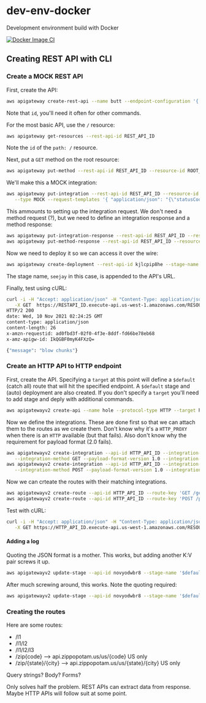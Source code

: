# dev-env-docker
Development environment build with Docker

[![Docker Image CI](https://github.com/losalamosal/dev-env-docker/actions/workflows/docker-image.yml/badge.svg)](https://github.com/losalamosal/dev-env-docker/actions/workflows/docker-image.yml)

## Creating REST API with CLI

### Create a MOCK REST API

First, create the API:
```sh
aws apigateway create-rest-api --name butt --endpoint-configuration '{ "types": ["REGIONAL"] }'
```
Note that `id`, you'll need it often for other commands.

For the most basic API, use the `/` resource:
```sh
aws apigateway get-resources --rest-api-id REST_API_ID
```
Note the `id` of the `path: /` resource.

Next, put a `GET` method on the root resource:
```sh
aws apigateway put-method --rest-api-id REST_API_ID --resource-id ROOT_RES_ID --http-method GET --authorization-type NONE
```

We'll make this a MOCK integration:
```sh
aws apigateway put-integration --rest-api-id REST_API_ID --resource-id ROOT_RES_ID --http-method GET \
   --type MOCK --request-templates '{ "application/json": "{\"statusCode\": 200}" }'
```

This ammounts to setting up the integration request. We don't need a method request (?), but we need to define an integration response and a method response:
```sh
aws apigateway put-integration-response --rest-api-id REST_API_ID --resource-id ROOT_RES_ID --http-method GET --status-code 200 --response-templates '{"application/json": "{\"message\": \"blow chunks\"}"}'
aws apigateway put-method-response --rest-api-id REST_API_ID --resource-id ROOT_RES_ID --http-method GET --status-code 200
```

Now we need to deploy it so we can access it over the wire:
```sh
aws apigateway create-deployment --rest-api-id kjlcpip8he --stage-name seejay
```
The stage name, `seejay` in this case, is appended to the API's URL.

Finally, test using cURL:
```sh
curl -i -H "Accept: application/json" -H "Content-Type: application/json" \
   -X GET  https://RESTAPI_ID.execute-api.us-west-1.amazonaws.com/RESOURCE_PATH
HTTP/2 200 
date: Wed, 10 Nov 2021 02:24:25 GMT
content-type: application/json
content-length: 26
x-amzn-requestid: ad0fbd3f-02f0-4f3e-8ddf-fd66be78eb68
x-amz-apigw-id: IkQGBF0myK4FXzQ=

{"message": "blow chunks"}
```

### Create an HTTP API to HTTP endpoint

First, create the API. Specifying a `target` at this point will define a `$default` (catch all) route that will hit the specified endpoint. A `$default` stage and (auto) deployment are also created. If you don't specify a `target` you'll need to add stage and deply with additional commands.
```sh
aws apigatewayv2 create-api --name hole --protocol-type HTTP --target http://httpbin.org/anything
```

Now we define the integrations. These are done first so that we can attach them to the routes as we create them. Don't know why it's a `HTTP_PROXY` when there is an `HTTP` available (but that fails). Also don't know why the requirement for payload format (2.0 fails).
```sh
aws apigatewayv2 create-integration --api-id HTTP_API_ID --integration-type HTTP_PROXY \
   --integration-method GET --payload-format-version 1.0 --integration-uri http://httpbin.org/get
aws apigatewayv2 create-integration --api-id HTTP_API_ID --integration-type HTTP_PROXY \
   --integration-method POST --payload-format-version 1.0 --integration-uri http://httpbin.org/post
```

Now we can crteate the routes with their matching integrations.
```sh
aws apigatewayv2 create-route --api-id HTTP_API_ID --route-key 'GET /get' --target integrations/GET_INTEGRATION_ID
aws apigatewayv2 create-route --api-id HTTP_API_ID --route-key 'POST /post' --target integrations/POST_INTEGRATION_ID
```

Test with cURL:
```sh
curl -i -H "Accept: application/json" -H "Content-Type: application/json" \
   -X GET https://HTTP_API_ID.execute-api.us-west-1.amazonaws.com/RESOURCE_PATH
```

#### Adding a log

Quoting the JSON format is a mother. This works, but adding another K:V pair screws it up.
```sh
aws apigatewayv2 update-stage --api-id novyodwbr8 --stage-name '$default' --access-log-settings DestinationArn='arn:aws:logs:us-west-1:179645850923:log-group:hole-http-api',Format=\'{\"requestId\":\"\$context.requestId\"}\'
```

After much screwing around, this works. Note the quoting required:
```sh
aws apigatewayv2 update-stage --api-id novyodwbr8 --stage-name '$default' --access-log-settings '{"DestinationArn": "arn:aws:logs:us-west-1:179645850923:log-group:hole-http-api", "Format": "{ \"requestId\":\"$context.requestId\", \"ip\": \"$context.identity.sourceIp\", \"requestTime\":\"$context.requestTime\", \"httpMethod\":\"$context.httpMethod\",\"routeKey\":\"$context.routeKey\", \"status\":\"$context.status\",\"protocol\":\"$context.protocol\", \"responseLength\":\"$context.responseLength\" }"}'
```

### Creating the routes

Here are some routes:

- /l1
- /l1/l2
- /l1/l2/l3
- /zip{code}            -->   api.zippopotam.us/us/{code}            US only
- /zip/{state}/{city}   -->  api.zippopotam.us/us/{state}/{city}     US only

Query strings? Body? Forms?

Only solves half the problem. REST APIs can extract data from response. Maybe HTTP APIs will follow suit at some point.

